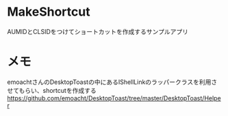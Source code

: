 # MakeShortcut
AUMIDとCLSIDをつけてショートカットを作成するサンプルアプリ

# メモ
emoachtさんのDesktopToastの中にあるIShellLinkのラッパークラスを利用させてもらい、shortcutを作成する
https://github.com/emoacht/DesktopToast/tree/master/DesktopToast/Helper